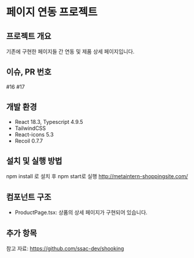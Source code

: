 # 페이지 연동 프로젝트

## 프로젝트 개요
기존에 구현한 페이지들 간 연동 및 제품 상세 페이지입니다.

## 이슈, PR 번호
#16 #17 

## 개발 환경
- React 18.3, Typescript 4.9.5
- TailwindCSS
- React-icons 5.3 
- Recoil 0.7.7

## 설치 및 실행 방법

npm install 로 설치 후 npm start로 실행
http://metaintern-shoppingsite.com/

## 컴포넌트 구조
- ProductPage.tsx: 상품의 상세 페이지가 구현되어 있습니다.

## 추가 항목

참고 자료: https://github.com/ssac-dev/shooking